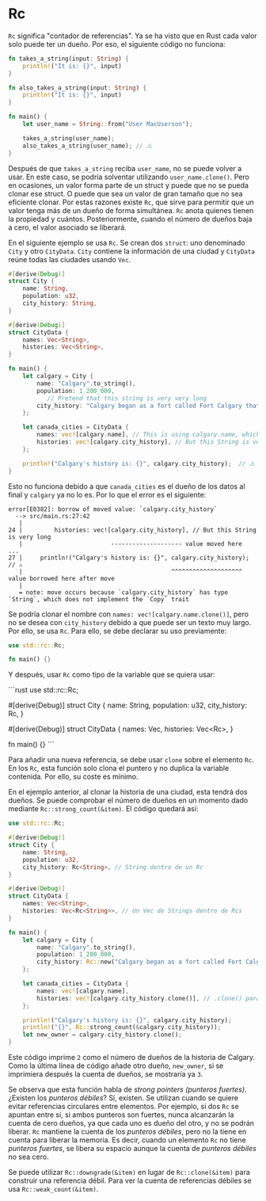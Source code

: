# Rc

`Rc` significa "contador de referencias". Ya se ha visto que en Rust cada valor solo puede ter un dueño. Por eso, el siguiente código no funciona:

```rust
fn takes_a_string(input: String) {
    println!("It is: {}", input)
}

fn also_takes_a_string(input: String) {
    println!("It is: {}", input)
}

fn main() {
    let user_name = String::from("User MacUserson");

    takes_a_string(user_name);
    also_takes_a_string(user_name); // ⚠️
}
```

Después de que `takes_a_string` reciba `user_name`, no se puede volver a usar. En este caso, se podría solventar utilizando `user_name.clone()`. Pero en ocasiones, un valor forma parte de un struct y puede que no se pueda clonar ese struct. O puede que sea un valor de gran tamaño que no sea eficiente clonar. Por estas razones existe `Rc`, que sirve para permitir que un valor tenga más de un dueño de forma simultánea. `Rc` anota quienes tienen la propiedad y cuántos. Posteriormente, cuando el número de dueños baja a cero, el valor asociado se liberará.

En el siguiente ejemplo se usa `Rc`. Se crean dos `struct`: uno denominado `City` y otro `CityData`. `City` contiene la información de una ciudad y `CityData` reúne todas las ciudades usando `Vec`.

```rust
#[derive(Debug)]
struct City {
    name: String,
    population: u32,
    city_history: String,
}

#[derive(Debug)]
struct CityData {
    names: Vec<String>,
    histories: Vec<String>,
}

fn main() {
    let calgary = City {
        name: "Calgary".to_string(),
        population: 1_200_000,
           // Pretend that this string is very very long
        city_history: "Calgary began as a fort called Fort Calgary that...".to_string(),
    };

    let canada_cities = CityData {
        names: vec![calgary.name], // This is using calgary.name, which is short
        histories: vec![calgary.city_history], // But this String is very long
    };

    println!("Calgary's history is: {}", calgary.city_history);  // ⚠️
}
```

Esto no funciona debido a que `canada_cities` es el dueño de los datos al final y `calgary` ya no lo es. Por lo que el error es el siguiente:

```text
error[E0382]: borrow of moved value: `calgary.city_history`
  --> src/main.rs:27:42
   |
24 |         histories: vec![calgary.city_history], // But this String is very long
   |                         -------------------- value moved here
...
27 |     println!("Calgary's history is: {}", calgary.city_history);  // ⚠️
   |                                          ^^^^^^^^^^^^^^^^^^^^ value borrowed here after move
   |
   = note: move occurs because `calgary.city_history` has type `String`, which does not implement the `Copy` trait
```

Se podría clonar el nombre con `names: vec![calgary.name.clone()]`, pero no se desea con `city_history` debido a que puede ser un texto muy largo. Por ello, se usa `Rc`. Para ello, se debe declarar su uso previamente:

```rust
use std::rc::Rc;

fn main() {}
```

Y después, usar `Rc` como tipo de la variable que se quiera usar:

´´´rust
use std::rc::Rc;

#[derive(Debug)]
struct City {
    name: String,
    population: u32,
    city_history: Rc<String>,
}

#[derive(Debug)]
struct CityData {
    names: Vec<String>,
    histories: Vec<Rc<String>>,
}

fn main() {}
´´´

Para añadir una nueva referencia, se debe usar `clone` sobre el elemento `Rc`. En los `Rc`, esta función solo clona el puntero y no duplica la variable contenida. Por ello, su coste es mínimo.

En el ejemplo anterior, al clonar la historia de una ciudad, esta tendrá dos dueños. Se puede comprobar el número de dueños en un momento dado mediante `Rc::strong_count(&item)`. El código quedará así:

```rust
use std::rc::Rc;

#[derive(Debug)]
struct City {
    name: String,
    population: u32,
    city_history: Rc<String>, // String dentro de un Rc
}

#[derive(Debug)]
struct CityData {
    names: Vec<String>,
    histories: Vec<Rc<String>>, // Un Vec de Strings dentro de Rcs
}

fn main() {
    let calgary = City {
        name: "Calgary".to_string(),
        population: 1_200_000,
        city_history: Rc::new("Calgary began as a fort called Fort Calgary that...".to_string()), // Rc::new() para crear el Rc
    };

    let canada_cities = CityData {
        names: vec![calgary.name],
        histories: vec![calgary.city_history.clone()], // .clone() para incrementar la cuenta
    };

    println!("Calgary's history is: {}", calgary.city_history);
    println!("{}", Rc::strong_count(&calgary.city_history));
    let new_owner = calgary.city_history.clone();
}
```

Este código imprime `2` como el número de dueños de la historia de Calgary. Como la última línea de código añade otro dueño, `new_owner`, si se imprimiera después la cuenta de dueños, se mostraría ya `3`.

Se observa que esta función habla de *strong pointers (punteros fuertes)*. ¿Existen los *punteros débiles*? Sí, existen. Se utilizan cuando se quiere evitar referencias circulares entre elementos. Por ejemplo, si dos `Rc` se apuntan entre sí, si ambos punteros son fuertes, nunca alcanzarán la cuenta de cero dueños, ya que cada uno es dueño del otro, y no se podrán liberar. `Rc` mantiene la cuenta de los *punteros débiles*, pero no la tiene en cuenta para liberar la memoria. Es decir, cuando un elemento `Rc` no tiene *punteros fuertes*, se libera su espacio aunque la cuenta de *punteros débiles* no sea cero.

Se puede utilizar `Rc::downgrade(&item)` en lugar de `Rc::clone(&item)` para construir una referencia débil. Para ver la cuenta de referencias débiles se usa `Rc::weak_count(&item)`.
